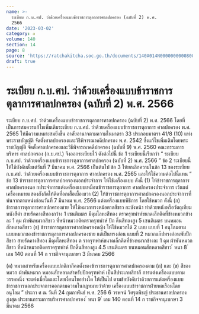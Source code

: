 ```yaml
---
name: >-
  ระเบียบ ก.บ.ศป. ว่าด้วยเครื่องแบบข้าราชการตุลาการศาลปกครอง (ฉบับที่ 2) พ.ศ.
  2566
date: '2023-03-02'
category: ก
volume: 140
section: 14
page: 8
source: 'https://ratchakitcha.soc.go.th/documents/140A014N0000000000800.pdf'
draft: true
---
```


# ระเบียบ ก.บ.ศป. ว่าด้วยเครื่องแบบข้าราชการตุลาการศาลปกครอง (ฉบับที่ 2) พ.ศ. 2566

ระเบียบ ก.บ.ศป. ว่าด้วยเครื่องแบบข้าราชการตุลาการศาลปกครอง (ฉบับที่ 2) พ.ศ. 2566 โดยที่เป็นการสมควรแก้ไขเพิ่มเติมระเบียบ ก.บ.ศป. ว่าด้วยเครื่องแบบข้าราชการตุลาการ ศาลปกครอง พ.ศ. 2565 ให้มีความเหมาะสมยิ่งขึ้น อาศัยอานาจตามความในมาตรา 33 ประกอบมาตรา 41/8 (10) แห่งพระราชบัญญัติ จัดตั้งศาลปกครองและวิธีพิจารณาคดีปกครอง พ.ศ. 2542 ซึ่งแก้ไขเพิ่มเติมโดยพระราชบัญญัติ จัดตั้งศาลปกครองและวิธีพิจารณาคดีปกครอง (ฉบับที่ 9) พ.ศ. 2560 คณะกรรมการบริหาร ศาลปกครอง (ก.บ.ศป.) จึงออกระเบียบไว้ ดังต่อไปนี้ ข้อ 1 ระเบียบนี้เรียกว่า “ ระเบียบ ก.บ.ศป. ว่าด้วยเครื่องแบบข้าราชการตุลาการศาลปกครอง (ฉบับที่ 2) พ.ศ. 2566 ” ข้อ 2 ระเบียบนี้ให้ใช้บังคับตั้งแต่วันที่ 7 มีนาคม พ.ศ. 2566 เป็นต้นไป ข้อ 3 ให้ยกเลิกความในข้อ 13 ของระเบียบ ก.บ.ศป. ว่าด้วยเครื่องแบบข้าราชการตุลาการ ศาลปกครอง พ.ศ. 2565 และให้ใช้ความต่อไปนี้แทน “ ข้อ 13 ข้าราชการตุลาการศาลปกครองนอกประจำการ ให้ใช้เครื่องแบบ ดังนี้ (1) ให้ข้าราชการตุลาการศาลปกครองนอ กประจำการแต่งเครื่องแบบเหมือนข้าราชการตุลาการ ศาลปกครองประจำการ เว้นแต่เครื่องหมายแสดงสังกัดให้ติดที่อกเสื้อเบื้องขวา (2) ให้ข้าราชการตุลาการศาลปกครองนอกประจำการที่พ้นจากตาแหน่งก่อนวันที่ 7 มีนาคม พ.ศ. 2566 แต่งเครื่องแบบพิธีการ โดยใช้หมวก ดังนี้ (ก) ข้าราชการตุลาการศาลปกครองชาย ให้ใช้หมวกทรงหม้อตาลสีขาว กะบังหน้า ทำด้วยหนังหรือวัตถุเทียมหนังสีดำ สายรัดคางสีทองกว้าง 1 เซนติเมตร มีดุมโลหะสีทอง ตราครุฑพ่าห์ขนาดเล็กติดที่ข้างหมวกข้างละ 1 ดุม ผ้าพันหมวกสีขาว ที่หน้าหมวกติดตราครุฑพ่าห์ ปัก ดิ้นสีทองสูง 5 เซนติเมตร บนหมอนสักหลาดสีขาว (ข) ข้าราชการตุลาการศาลปกครองหญิง ให้ใช้หมวกได้ 2 แบบ แบบที่ 1 อนุโลมตามแบบหมวกของข้าราชการตุลาการศาลปกครองชาย แต่เป็นทรงอ่อน แบบที่ 2 หมวกแก๊ปทรงอ่อนพับปีกสีขาว สายรัดคางสีทอง มีดุมโลหะสีทอง ต ราครุฑพ่าห์ขนาดเล็กติดที่ข้างหมวกข้างละ 1 ดุม ผ้าพันหมวกสีขาว ที่หน้าหมวกติดตราครุฑพ่าห์ ปักดิ้นสีทองสูง 4.5 เซนติเมตร บนหมอนสักหลาดสีขาว ้ หนา 8 ่ เลม 140 ตอนที่ 14 ก ราชกิจจานุเบกษา 3 มีนาคม 2566

(ค) หมวกสาหรับเครื่องแบบปกติกากีคอตั้งของข้าราชการตุลาการศาลปกครองตาม (ก) และ (ข) สีของหมวก ผ้าพันหมวก หมอนสักหลาดสำหรับปักครุฑพ่าห์ เป็นสีประเภทสีกากี การแต่งเครื่องแบบตามวรรคหนึ่ง จะแต่งเมื่อใดและโดยเงื่อนไขอย่างใด ให้เป็นไป ตามข้อบังคับว่าด้วยการแต่งเครื่องแบบข้าราชการนอกประจาการออกตามความในกฎหมายว่าด้วย เครื่องแบบข้าราชการฝ่ายพลเรือนโดยอนุโลม ” ประกา ศ ณ วันที่ 24 กุมภาพันธ์ พ.ศ. 256 6 วรพจน์ วิศรุตพิชญ์ ประธานศาลปกครองสูงสุด ประธานกรรมการบริหารศาลปกครอง ้ หนา 9 ่ เลม 140 ตอนที่ 14 ก ราชกิจจานุเบกษา 3 มีนาคม 2566
